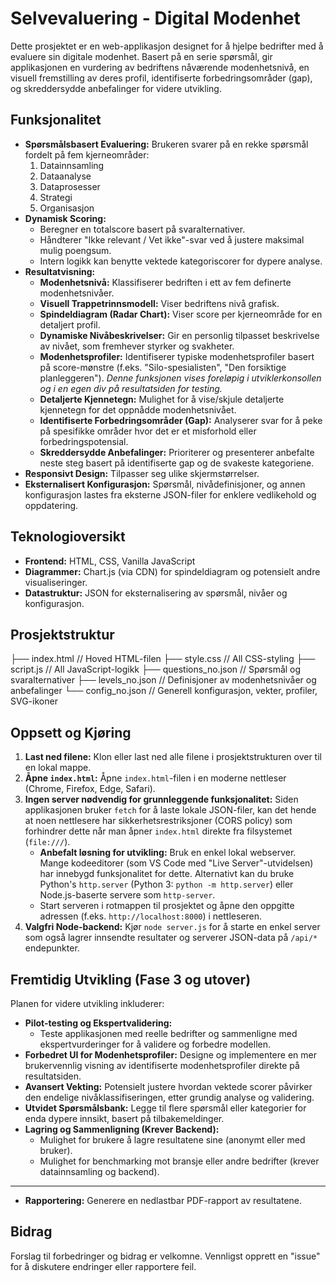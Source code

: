 # Selvevaluering - Digital Modenhet

Dette prosjektet er en web-applikasjon designet for å hjelpe bedrifter med å evaluere sin digitale modenhet. Basert på en serie spørsmål, gir applikasjonen en vurdering av bedriftens nåværende modenhetsnivå, en visuell fremstilling av deres profil, identifiserte forbedringsområder (gap), og skreddersydde anbefalinger for videre utvikling.

## Funksjonalitet

*   **Spørsmålsbasert Evaluering:** Brukeren svarer på en rekke spørsmål fordelt på fem kjerneområder:
    1.  Datainnsamling
    2.  Dataanalyse
    3.  Dataprosesser
    4.  Strategi
    5.  Organisasjon
*   **Dynamisk Scoring:**
    *   Beregner en totalscore basert på svaralternativer.
    *   Håndterer "Ikke relevant / Vet ikke"-svar ved å justere maksimal mulig poengsum.
    *   Intern logikk kan benytte vektede kategoriscorer for dypere analyse.
*   **Resultatvisning:**
    *   **Modenhetsnivå:** Klassifiserer bedriften i ett av fem definerte modenhetsnivåer.
    *   **Visuell Trappetrinnsmodell:** Viser bedriftens nivå grafisk.
    *   **Spindeldiagram (Radar Chart):** Viser score per kjerneområde for en detaljert profil.
    *   **Dynamiske Nivåbeskrivelser:** Gir en personlig tilpasset beskrivelse av nivået, som fremhever styrker og svakheter.
    *   **Modenhetsprofiler:** Identifiserer typiske modenhetsprofiler basert på score-mønstre (f.eks. "Silo-spesialisten", "Den forsiktige planleggeren"). *Denne funksjonen vises foreløpig i utviklerkonsollen og i en egen div på resultatsiden for testing.*
    *   **Detaljerte Kjennetegn:** Mulighet for å vise/skjule detaljerte kjennetegn for det oppnådde modenhetsnivået.
    *   **Identifiserte Forbedringsområder (Gap):** Analyserer svar for å peke på spesifikke områder hvor det er et misforhold eller forbedringspotensial.
    *   **Skreddersydde Anbefalinger:** Prioriterer og presenterer anbefalte neste steg basert på identifiserte gap og de svakeste kategoriene.
*   **Responsivt Design:** Tilpasser seg ulike skjermstørrelser.
*   **Eksternalisert Konfigurasjon:** Spørsmål, nivådefinisjoner, og annen konfigurasjon lastes fra eksterne JSON-filer for enklere vedlikehold og oppdatering.

## Teknologioversikt

*   **Frontend:** HTML, CSS, Vanilla JavaScript
*   **Diagrammer:** Chart.js (via CDN) for spindeldiagram og potensielt andre visualiseringer.
*   **Datastruktur:** JSON for eksternalisering av spørsmål, nivåer og konfigurasjon.

## Prosjektstruktur
├── index.html // Hoved HTML-filen
├── style.css // All CSS-styling
├── script.js // All JavaScript-logikk
├── questions_no.json // Spørsmål og svaralternativer
├── levels_no.json // Definisjoner av modenhetsnivåer og anbefalinger
└── config_no.json // Generell konfigurasjon, vekter, profiler, SVG-ikoner

## Oppsett og Kjøring

1.  **Last ned filene:** Klon eller last ned alle filene i prosjektstrukturen over til en lokal mappe.
2.  **Åpne `index.html`:** Åpne `index.html`-filen i en moderne nettleser (Chrome, Firefox, Edge, Safari).
3.  **Ingen server nødvendig for grunnleggende funksjonalitet:** Siden applikasjonen bruker `fetch` for å laste lokale JSON-filer, kan det hende at noen nettlesere har sikkerhetsrestriksjoner (CORS policy) som forhindrer dette når man åpner `index.html` direkte fra filsystemet (`file:///`).
    *   **Anbefalt løsning for utvikling:** Bruk en enkel lokal webserver. Mange kodeeditorer (som VS Code med "Live Server"-utvidelsen) har innebygd funksjonalitet for dette. Alternativt kan du bruke Python's `http.server` (Python 3: `python -m http.server`) eller Node.js-baserte servere som `http-server`.
    *   Start serveren i rotmappen til prosjektet og åpne den oppgitte adressen (f.eks. `http://localhost:8000`) i nettleseren.
4.  **Valgfri Node-backend:** Kjør `node server.js` for å starte en enkel server som også lagrer innsendte resultater og serverer JSON-data på `/api/*` endepunkter.

## Fremtidig Utvikling (Fase 3 og utover)

Planen for videre utvikling inkluderer:

*   **Pilot-testing og Ekspertvalidering:**
    *   Teste applikasjonen med reelle bedrifter og sammenligne med ekspertvurderinger for å validere og forbedre modellen.
*   **Forbedret UI for Modenhetsprofiler:** Designe og implementere en mer brukervennlig visning av identifiserte modenhetsprofiler direkte på resultatsiden.
*   **Avansert Vekting:** Potensielt justere hvordan vektede scorer påvirker den endelige nivåklassifiseringen, etter grundig analyse og validering.
*   **Utvidet Spørsmålsbank:** Legge til flere spørsmål eller kategorier for enda dypere innsikt, basert på tilbakemeldinger.
*   **Lagring og Sammenligning (Krever Backend):**
    *   Mulighet for brukere å lagre resultatene sine (anonymt eller med bruker).
    *   Mulighet for benchmarking mot bransje eller andre bedrifter (krever datainnsamling og backend).
---
*   **Rapportering:** Generere en nedlastbar PDF-rapport av resultatene.

## Bidrag

Forslag til forbedringer og bidrag er velkomne. Vennligst opprett en "issue" for å diskutere endringer eller rapportere feil.
